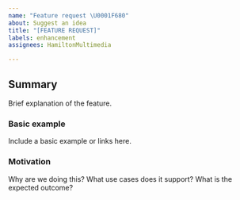 ```yaml
---
name: "Feature request \U0001F680"
about: Suggest an idea
title: "[FEATURE REQUEST]"
labels: enhancement
assignees: HamiltonMultimedia

---
```


## Summary
Brief explanation of the feature.

### Basic example
Include a basic example or links here.

### Motivation
Why are we doing this? What use cases does it support? What is the expected outcome?
